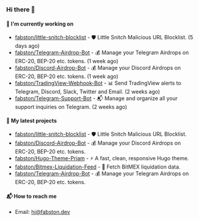 ### Hi there 👋

#### 👷 I'm currently working on

- [fabston/little-snitch-blocklist](https://github.com/fabston/little-snitch-blocklist) - 🛡 Little Snitch Malicious URL Blocklist. (5 days ago)
- [fabston/Telegram-Airdrop-Bot](https://github.com/fabston/Telegram-Airdrop-Bot) - 💰 Manage your Telegram Airdrops on ERC-20, BEP-20 etc. tokens. (1 week ago)
- [fabston/Discord-Airdrop-Bot](https://github.com/fabston/Discord-Airdrop-Bot) - 💰 Manage your Discord Airdrops on ERC-20, BEP-20 etc. tokens. (1 week ago)
- [fabston/TradingView-Webhook-Bot](https://github.com/fabston/TradingView-Webhook-Bot) - 📊 Send TradingView alerts to Telegram, Discord, Slack, Twitter and Email.  (2 weeks ago)
- [fabston/Telegram-Support-Bot](https://github.com/fabston/Telegram-Support-Bot) - 📬 Manage and organize all your support inquiries on Telegram. (2 weeks ago)

#### 🌱 My latest projects

- [fabston/little-snitch-blocklist](https://github.com/fabston/little-snitch-blocklist) - 🛡 Little Snitch Malicious URL Blocklist.
- [fabston/Discord-Airdrop-Bot](https://github.com/fabston/Discord-Airdrop-Bot) - 💰 Manage your Discord Airdrops on ERC-20, BEP-20 etc. tokens.
- [fabston/Hugo-Theme-Priam](https://github.com/fabston/Hugo-Theme-Priam) - ⚡️ A fast, clean, responsive Hugo theme.
- [fabston/Bitmex-Liquidation-Feed](https://github.com/fabston/Bitmex-Liquidation-Feed) - 📡 Fetch BitMEX liquidation data.
- [fabston/Telegram-Airdrop-Bot](https://github.com/fabston/Telegram-Airdrop-Bot) - 💰 Manage your Telegram Airdrops on ERC-20, BEP-20 etc. tokens.

#### 📬 How to reach me
- Email: [hi@fabston.dev](mailto:hi@fabston.dev)